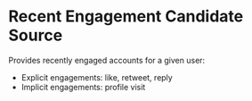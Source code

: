 # Recent Engagement Candidate Source

Provides recently engaged accounts for a given user:

- Explicit engagements: like, retweet, reply
- Implicit engagements: profile visit
